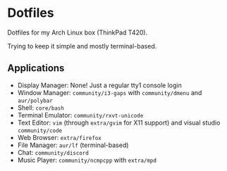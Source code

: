 # Dotfiles

Dotfiles for my Arch Linux box (ThinkPad T420).

Trying to keep it simple and mostly terminal-based.

## Applications

- Display Manager: None! Just a regular tty1 console login
- Window Manager: `community/i3-gaps` with `community/dmenu` and `aur/polybar`
- Shell: `core/bash`
- Terminal Emulator: `community/rxvt-unicode`
- Text Editor: `vim` (through `extra/gvim` for X11 support) and visual studio `community/code`
- Web Browser: `extra/firefox`
- File Manager: `aur/lf` (terminal-based)
- Chat: `community/discord`
- Music Player: `community/ncmpcpp` with `extra/mpd`

